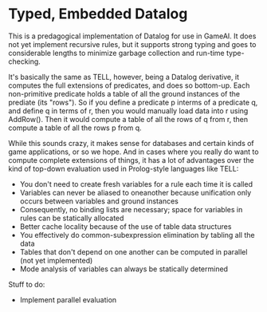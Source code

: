 ﻿Typed, Embedded Datalog
================

This is a predagogical implementation of Datalog for use in GameAI.  It does not yet implement
recursive rules, but it supports strong typing and goes to considerable lengths to minimize garbage
collection and run-time type-checking.

It's basically the same as TELL, however, being a Datalog derivative, it computes the full extensions
of predicates, and does so bottom-up.  Each non-primitive predicate holds a table of all the ground
instances of the prediate (its "rows").  So if you define a predicate p interms of a predicate q,
and define q in terms of r, then you would manually load data into r using AddRow().  Then it would
compute a table of all the rows of q from r, then compute a table of all the rows p from q.

While this sounds crazy, it makes sense for databases and certain kinds of game applications,
or so we hope.  And in cases where you really do want to compute complete extensions of things, it
has a lot of advantages over the kind of top-down evaluation used in Prolog-style languages like TELL:
* You don't need to create fresh variables for a rule each time it is called
* Variables can never be aliased to oneanother because unification only occurs between variables and 
  ground instances
* Consequently, no binding lists are necessary; space for variables in rules can be statically allocated
* Better cache locality because of the use of table data structures
* You effectively do common-subexpression elimination by tabling all the data
* Tables that don't depend on one another can be computed in parallel (not yet implemented)
* Mode analysis of variables can always be statically determined

Stuff to do:
* Implement parallel evaluation